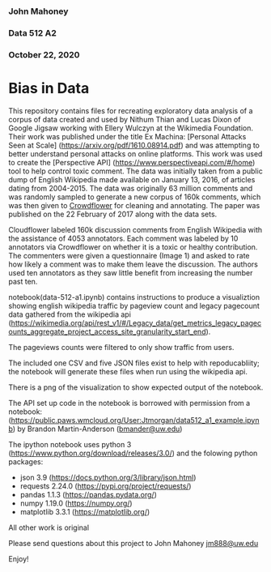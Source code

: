 
### John Mahoney
### Data 512 A2
### October 22, 2020

# Bias in Data


This repository contains files for recreating exploratory data analysis of a corpus of data created and used by Nithum Thian and Lucas Dixon of Google Jigsaw working with Ellery Wulczyn at the Wikimedia Foundation. Their work was published under the title Ex Machina: [Personal Attacks Seen at Scale] (https://arxiv.org/pdf/1610.08914.pdf) and was attempting to better understand personal attacks on online platforms. This work was used to create the [Perspective API] (https://www.perspectiveapi.com/#/home) tool to help control toxic comment. The data was initially taken from a public dump of English Wikipedia made available on January 13, 2016, of articles dating from 2004-2015. The data was originally 63 million comments and was randomly sampled to generate a new corpus of 160k comments, which was then given to [Crowdflower](https://visit.figure-eight.com/People-Powered-Data-Enrichment_T) for cleaning and annotating. The paper was published on the 22 February of 2017 along with the data sets.

Cloudflower labeled 160k discussion comments from English Wikipedia with the assistance of 4053 annotators. Each comment was labeled by 10 annotators via Crowdflower on whether it is a toxic or healthy contribution. The commenters were given a questionnaire (Image 1) and asked to rate how likely a comment was to make them leave the discussion. The authors used ten annotators as they saw little benefit from increasing the number past ten.

notebook(data-512-a1.ipynb) contains instructions to produce a visualiztion showing english wikipedia traffic by pageview count and legacy pagecount data gathered from the wikipedia api (https://wikimedia.org/api/rest_v1/#/Legacy_data/get_metrics_legacy_pagecounts_aggregate_project_access_site_granularity_start_end). 

The pageviews counts were filtered to only show traffic from users.

The included one CSV and five JSON files exist to help with repoducabliity; the notebook will generate these files when run using the wikipedia api.

There is a png of the visualization to show expected output of the notebook.

The API set up code in the notebook is borrowed with permission from a notebook: (https://public.paws.wmcloud.org/User:Jtmorgan/data512_a1_example.ipynb) by Brandon Martin-Anderson (bmander@uw.edu)

The ipython notebook uses python 3 (https://www.python.org/download/releases/3.0/) and the folowing python packages:
  - json 3.9 (https://docs.python.org/3/library/json.html)
  - requests 2.24.0 (https://pypi.org/project/requests/)
  - pandas 1.1.3 (https://pandas.pydata.org/)
  - numpy 1.19.0 (https://numpy.org/)
  - matplotlib 3.3.1 (https://matplotlib.org/)

All other work is original

Please send questions about this project to John Mahoney jm888@uw.edu

Enjoy!
